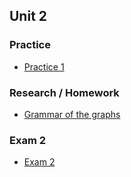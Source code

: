 ## Unit 2

### Practice

- [Practice 1](https://github.com/SalmaFabel/Mineria_de_Datos/tree/Unit_2/Practices#practice-1)

### Research / Homework

- [Grammar of the graphs](https://github.com/SalmaFabel/Mineria_de_Datos/blob/Unit_2/Research%20-%20Homework/Grammar%20of%20the%20graphs.md#grammar-of-the-graphs)

### Exam 2

- [Exam 2](https://github.com/SalmaFabel/Mineria_de_Datos/tree/Unit_2/Evaluation#exam-2-1)
